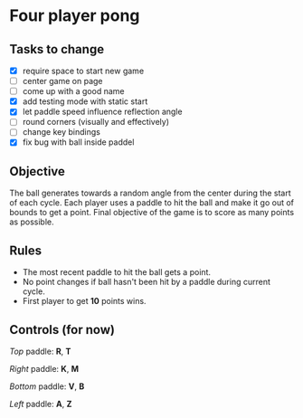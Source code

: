 # Four player pong

## Tasks to change
- [x] require space to start new game
- [ ] center game on page
- [ ] come up with a good name
- [x] add testing mode with static start
- [x] let paddle speed influence reflection angle
- [ ] round corners (visually and effectively)
- [ ] change key bindings
- [x] fix bug with ball inside paddel

## Objective
The ball generates towards a random angle from the center during the start of each cycle. Each player uses a paddle to hit the ball and make it go out of bounds to get a point. Final objective of the game is to score as many points as possible.

## Rules
- The most recent paddle to hit the ball gets a point.
- No point changes if ball hasn't been hit by a paddle during current cycle.
- First player to get **10** points wins.

## Controls (for now)
_Top_ paddle: **R**, **T**

_Right_ paddle: **K**, **M**

_Bottom_ paddle: **V**, **B**

_Left_ paddle: **A**, **Z**

